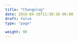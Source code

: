 ```yaml
---
title: "Changelog"
date: 2018-04-10T11:58:26-06:00
draft: false
type: "page"

weight: 90
---
```





